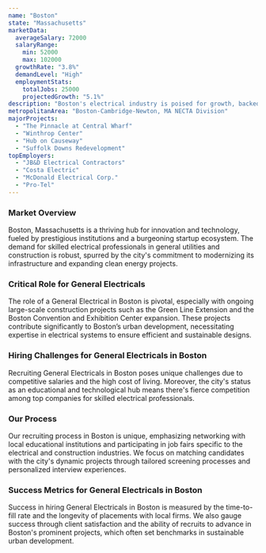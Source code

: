 ```yaml
---
name: "Boston"
state: "Massachusetts"
marketData:
  averageSalary: 72000
  salaryRange:
    min: 52000
    max: 102000
  growthRate: "3.8%"
  demandLevel: "High"
  employmentStats:
    totalJobs: 25000
    projectedGrowth: "5.1%"
description: "Boston's electrical industry is poised for growth, backed by a robust technology sector and significant construction projects."
metropolitanArea: "Boston-Cambridge-Newton, MA NECTA Division"
majorProjects:
  - "The Pinnacle at Central Wharf"
  - "Winthrop Center"
  - "Hub on Causeway"
  - "Suffolk Downs Redevelopment"
topEmployers:
  - "JB&D Electrical Contractors"
  - "Costa Electric"
  - "McDonald Electrical Corp."
  - "Pro-Tel"
---
```


### Market Overview
Boston, Massachusetts is a thriving hub for innovation and technology, fueled by prestigious institutions and a burgeoning startup ecosystem. The demand for skilled electrical professionals in general utilities and construction is robust, spurred by the city's commitment to modernizing its infrastructure and expanding clean energy projects.

### Critical Role for General Electricals
The role of a General Electrical in Boston is pivotal, especially with ongoing large-scale construction projects such as the Green Line Extension and the Boston Convention and Exhibition Center expansion. These projects contribute significantly to Boston’s urban development, necessitating expertise in electrical systems to ensure efficient and sustainable designs.

### Hiring Challenges for General Electricals in Boston
Recruiting General Electricals in Boston poses unique challenges due to competitive salaries and the high cost of living. Moreover, the city's status as an educational and technological hub means there's fierce competition among top companies for skilled electrical professionals.

### Our Process
Our recruiting process in Boston is unique, emphasizing networking with local educational institutions and participating in job fairs specific to the electrical and construction industries. We focus on matching candidates with the city's dynamic projects through tailored screening processes and personalized interview experiences.

### Success Metrics for General Electricals in Boston
Success in hiring General Electricals in Boston is measured by the time-to-fill rate and the longevity of placements with local firms. We also gauge success through client satisfaction and the ability of recruits to advance in Boston's prominent projects, which often set benchmarks in sustainable urban development.